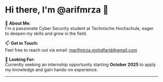 # Hi there, I'm @arifmrza 👋

👀 **About Me:**  
I'm a passionate Cyber Security student at Technische Hochschule, eager to deepen my skills and grow in the field.

📫 **Get in Touch:**  
Feel free to reach out via email: [marifmirza.mohdfarid@gmail.com](mailto:marifmirza.mohdfarid@gmail.com)

🚀 **Looking For:**  
Currently seeking an internship opportunity starting **October 2025** to apply my knowledge and gain hands-on experience.

---

